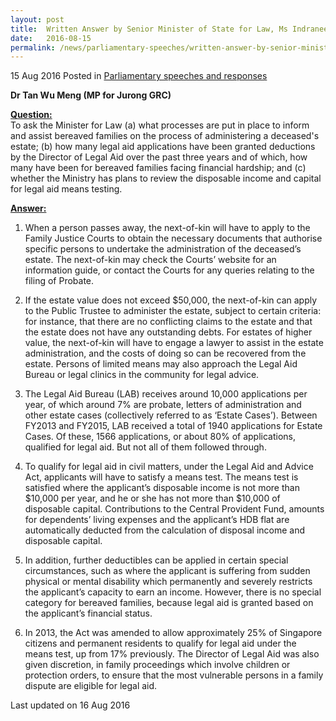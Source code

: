 ```yaml
---
layout: post
title:  Written Answer by Senior Minister of State for Law, Ms Indranee Rajah, to Parliamentary Question on Legal Aid for Bereaved Families
date:   2016-08-15
permalink: /news/parliamentary-speeches/written-answer-by-senior-minister-of-state-for-law--ms-indranee-
---
```


15 Aug 2016 Posted in [Parliamentary speeches and responses](/news/parliamentary-speeches)

**Dr Tan Wu Meng (MP for Jurong GRC)**

**<u>Question:</u>**    
To ask the Minister for Law (a) what processes are put in place to inform and assist bereaved families on the process of administering a deceased's estate; (b) how many legal aid applications have been granted deductions by the Director of Legal Aid over the past three years and of which, how many have been for bereaved families facing financial hardship; and (c) whether the Ministry has plans to review the disposable income and capital for legal aid means testing.


**<u>Answer:</u>**  

1. When a person passes away, the next-of-kin will have to apply to the Family Justice Courts to obtain the necessary documents that authorise specific persons to undertake the administration of the deceased’s estate. The next-of-kin may check the Courts’ website for an information guide, or contact the Courts for any queries relating to the filing of Probate.
 
2. If the estate value does not exceed $50,000, the next-of-kin can apply to the Public Trustee to administer the estate, subject to certain criteria: for instance, that there are no conflicting claims to the estate and that the estate does not have any outstanding debts. For estates of higher value, the next-of-kin will have to engage a lawyer to assist in the estate administration, and the costs of doing so can be recovered from the estate. Persons of limited means may also approach the Legal Aid Bureau or legal clinics in the community for legal advice.
 
3. The Legal Aid Bureau (LAB) receives around 10,000 applications per year, of which around 7% are probate, letters of administration and other estate cases (collectively referred to as ‘Estate Cases’). Between FY2013 and FY2015, LAB received a total of 1940 applications for Estate Cases. Of these, 1566 applications, or about 80% of applications, qualified for legal aid. But not all of them followed through.
 
4. To qualify for legal aid in civil matters, under the Legal Aid and Advice Act, applicants will have to satisfy a means test. The means test is satisfied where the applicant’s disposable income is not more than $10,000 per year, and he or she has not more than $10,000 of disposable capital. Contributions to the Central Provident Fund, amounts for dependents’ living expenses and the applicant’s HDB flat are automatically deducted from the calculation of disposal income and disposable capital.
 
5. In addition, further deductibles can be applied in certain special circumstances, such as where the applicant is suffering from sudden physical or mental disability which permanently and severely restricts the applicant’s capacity to earn an income. However, there is no special category for bereaved families, because legal aid is granted based on the applicant’s financial status.
 
6. In 2013, the Act was amended to allow approximately 25% of Singapore citizens and permanent residents to qualify for legal aid under the means test, up from 17% previously. The Director of Legal Aid was also given discretion, in family proceedings which involve children or protection orders, to ensure that the most vulnerable persons in a family dispute are eligible for legal aid.


<p class="right-side-updated">Last updated on 16 Aug 2016</p> 
